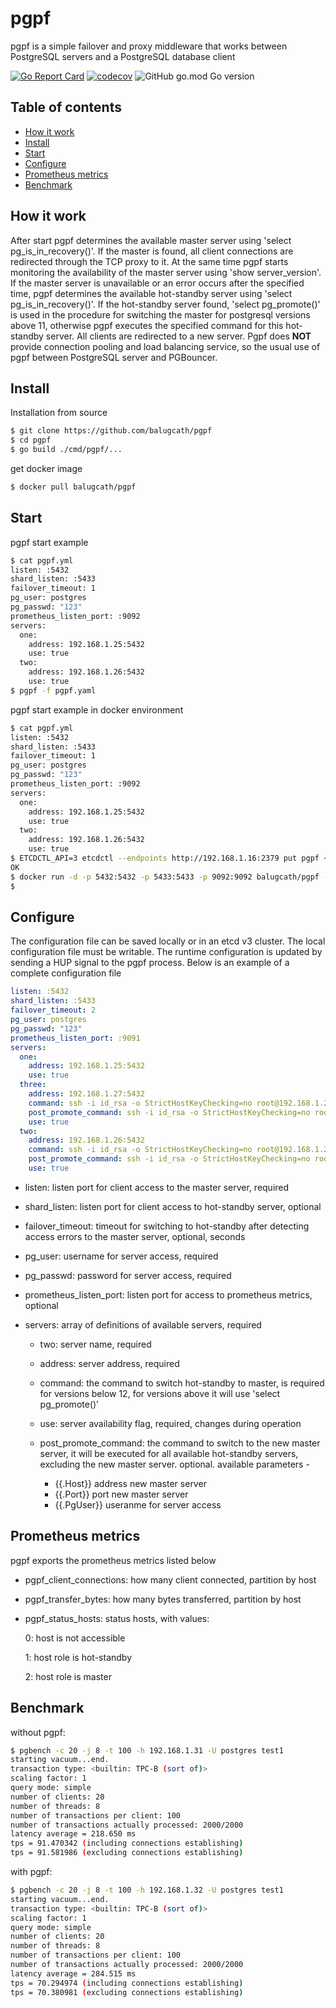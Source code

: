 # pgpf

pgpf is a simple failover and proxy middleware that works between PostgreSQL servers and a PostgreSQL database client

[![Go Report Card](https://goreportcard.com/badge/github.com/balugcath/pgpf?style=flat-square)](https://goreportcard.com/report/github.com/balugcath/pgpf)
[![codecov](https://codecov.io/gh/balugcath/pgpf/branch/master/graph/badge.svg)](https://codecov.io/gh/balugcath/pgpf)
![GitHub go.mod Go version](https://img.shields.io/github/go-mod/go-version/balugcath/pgpf)

## Table of contents

- [How it work](#how-it-work)
- [Install](#install)
- [Start](#start)
- [Configure](#configure)
- [Prometheus metrics](#prometheus_metrics)
- [Benchmark](#benchmark)

## How it work

After start pgpf determines the available master server using 'select pg_is_in_recovery()'. If the master is found, all client connections are redirected through the TCP proxy to it. At the same time pgpf starts monitoring the availability of the master server using 'show server_version'. If the master server is unavailable or an error occurs after the specified time, pgpf determines the available hot-standby server using 'select pg_is_in_recovery()'. If the hot-standby server found, 'select pg_promote()' is used in the procedure for switching the master for postgresql versions above 11, otherwise pgpf executes the specified command for this hot-standby server. All clients are redirected to a new server. Pgpf does **NOT** provide connection pooling and load balancing service, so the usual use of pgpf between PostgreSQL server and PGBouncer.

## Install

Installation from source

```sh
$ git clone https://github.com/balugcath/pgpf
$ cd pgpf
$ go build ./cmd/pgpf/...
```

get docker image

```sh
$ docker pull balugcath/pgpf
```

## Start

pgpf start example

```sh
$ cat pgpf.yml
listen: :5432
shard_listen: :5433
failover_timeout: 1
pg_user: postgres
pg_passwd: "123"
prometheus_listen_port: :9092
servers:
  one:
    address: 192.168.1.25:5432
    use: true
  two:
    address: 192.168.1.26:5432
    use: true
$ pgpf -f pgpf.yaml
```

pgpf start example in docker environment

```sh
$ cat pgpf.yml
listen: :5432
shard_listen: :5433
failover_timeout: 1
pg_user: postgres
pg_passwd: "123"
prometheus_listen_port: :9092
servers:
  one:
    address: 192.168.1.25:5432
    use: true
  two:
    address: 192.168.1.26:5432
    use: true
$ ETCDCTL_API=3 etcdctl --endpoints http://192.168.1.16:2379 put pgpf < pgpf.yml
OK
$ docker run -d -p 5432:5432 -p 5433:5433 -p 9092:9092 balugcath/pgpf -e http://192.168.1.16:2379 -k pgpf
$
```

## Configure

The configuration file can be saved locally or in an etcd v3 cluster. The local configuration file must be writable. The runtime configuration is updated by sending a HUP signal to the pgpf process. Below is an example of a complete configuration file

```yaml
listen: :5432
shard_listen: :5433
failover_timeout: 2
pg_user: postgres
pg_passwd: "123"
prometheus_listen_port: :9091
servers:
  one:
    address: 192.168.1.25:5432
    use: true
  three:
    address: 192.168.1.27:5432
    command: ssh -i id_rsa -o StrictHostKeyChecking=no root@192.168.1.27 touch /var/lib/postgresql/12/data/failover_triggerr
    post_promote_command: ssh -i id_rsa -o StrictHostKeyChecking=no root@192.168.1.27 /root/change_master.sh {{.Host}} {{.Port}} {{.PgUser}}
    use: true
  two:
    address: 192.168.1.26:5432
    command: ssh -i id_rsa -o StrictHostKeyChecking=no root@192.168.1.26 touch /var/lib/postgresql/12/data/failover_triggerr
    post_promote_command: ssh -i id_rsa -o StrictHostKeyChecking=no root@192.168.1.26 /root/change_master.sh {{.Host}} {{.Port}} {{.PgUser}}
    use: true
```

- listen: listen port for client access to the master server, required

- shard_listen: listen port for client access to hot-standby server, optional

- failover_timeout: timeout for switching to hot-standby after detecting access errors to the master server, optional, seconds

- pg_user: username for server access, required

- pg_passwd: password for server access, required

- prometheus_listen_port: listen port for access to prometheus metrics, optional

- servers: array of definitions of available servers, required

  - two: server name, required

  - address: server address, required

  - command: the command to switch hot-standby to master, is required for versions below 12, for versions above it will use 'select pg_promote()'

  - use: server availability flag, required, changes during operation

  - post_promote_command: the command to switch to the new master server, it will be executed for all available hot-standby servers, excluding the new master server. optional. available parameters -
    - {{.Host}} address new master server
    - {{.Port}} port new master server
    - {{.PgUser}} useranme for server access

## Prometheus metrics

pgpf exports the prometheus metrics listed below

- pgpf_client_connections: how many client connected, partition by host
- pgpf_transfer_bytes: how many bytes transferred, partition by host
- pgpf_status_hosts: status hosts, with values:

    0: host is not accessible

    1: host role is hot-standby

    2: host role is master

## Benchmark

without pgpf:

```sh
$ pgbench -c 20 -j 8 -t 100 -h 192.168.1.31 -U postgres test1
starting vacuum...end.
transaction type: <builtin: TPC-B (sort of)>
scaling factor: 1
query mode: simple
number of clients: 20
number of threads: 8
number of transactions per client: 100
number of transactions actually processed: 2000/2000
latency average = 218.650 ms
tps = 91.470342 (including connections establishing)
tps = 91.581986 (excluding connections establishing)
```

with pgpf:

```sh
$ pgbench -c 20 -j 8 -t 100 -h 192.168.1.32 -U postgres test1
starting vacuum...end.
transaction type: <builtin: TPC-B (sort of)>
scaling factor: 1
query mode: simple
number of clients: 20
number of threads: 8
number of transactions per client: 100
number of transactions actually processed: 2000/2000
latency average = 284.515 ms
tps = 70.294974 (including connections establishing)
tps = 70.380981 (excluding connections establishing)
```
